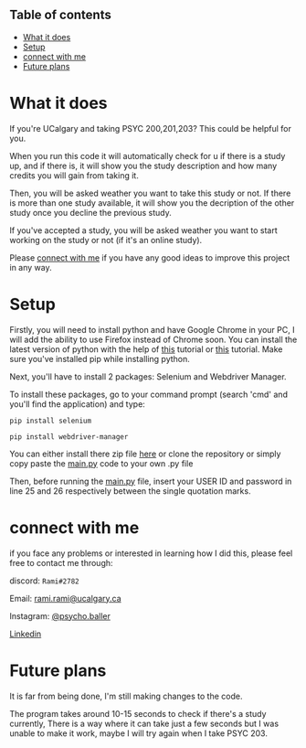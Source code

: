 ## Table of contents
* [What it does](#What-it-does)
* [Setup](#setup)
* [connect with me](#connect-with-me)
* [Future plans](#future-plans)

# What it does
If you're UCalgary and taking PSYC 200,201,203? This could be helpful for you.

When you run this code it will automatically check for u if there is a study up, and if there is, it will show you the study description and how many credits you will gain from taking it.

Then, you will be asked weather you want to take this study or not. If there is more than one study available, it will show you the decription of the other study once you decline the previous study.

If you've accepted a study, you will be asked weather you want to start working on the study or not (if it's an online study).

Please [connect with me](#connect-with-me) if you have any good ideas to improve this project in any way.

# Setup
Firstly, you will need to install python and have Google Chrome in your PC, I will add the ability to use Firefox instead of Chrome soon. You can install the latest version of python with the help of [this](https://youtu.be/dQw4w9WgXcQ) tutorial or [this](https://youtu.be/Kn1HF3oD19c) tutorial. Make sure you've installed pip while installing python.

Next, you'll have to install 2 packages: Selenium and Webdriver Manager.

To install these packages, go to your command prompt (search 'cmd' and you'll find the application) and type:

`pip install selenium`

`pip install webdriver-manager`

You can either install there zip file [here](https://github.com/psycho-baller/UCalgary-research-participation/archive/refs/heads/master.zip) or clone the repository or simply copy paste the [main.py](https://github.com/psycho-baller/UCalgary-research-participation/blob/master/main.py) code to your own .py file



Then, before running the [main.py](https://github.com/psycho-baller/UCalgary-research-participation/blob/master/main.py) file, insert your USER ID and password in line 25 and 26 respectively between the single quotation marks.

# connect with me
if you face any problems or interested in learning how I did this, please feel free to contact me through:

discord: `Rami#2782`

Email: [rami.rami@ucalgary.ca](mailto:rami.rami@ucalgary.ca)

Instagram: [@psycho.baller](https://www.instagram.com/psycho.baller/)

[Linkedin](https://www.linkedin.com/in/rami-maalouf-0b0228215/)

# Future plans
It is far from being done, I'm still making changes to the code.

The program takes around 10-15 seconds to check if there's a study currently, There is a way where it can take just a few seconds but I was unable to make it work, maybe I will try again when I take PSYC 203.
